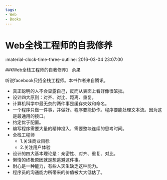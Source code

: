 ```yaml
---
tags:
- Web
- Books
---
```


# Web全栈工程师的自我修养

:material-clock-time-three-outline: 2016-03-04 23:07:00

##《Web全栈工程师的自我修养》 余果


听说facebook只招全栈工程师。本书作者来自腾讯。

- 真正聪明的人不会显露自己，反而从表面上看好像很笨拙。
- 设计四大原则：对齐、对比、距离、重复。
- 计算机科学中最无奈的两件事是缓存失效和命名。
- 一个程序只做一件事，并做好。程序要能协作。程序要能处理文本流。因为这是最通用的接口。
- 约定优于配置。
- 编写程序需要大量的精神投入，需要整块连续的思考时间。
- 全栈工程师
    - 1.关注商业目标
    - 2.关注用户体验
- 设计的四大基本理论是：亲密性、对齐、重复、对比。
- 懒惰的终极原因就是想逃避这件事。
- 耐心是一种能力，有些人天生缺乏这种能力。
- 程序员的沟通能力所带来的价值被大大低估了。